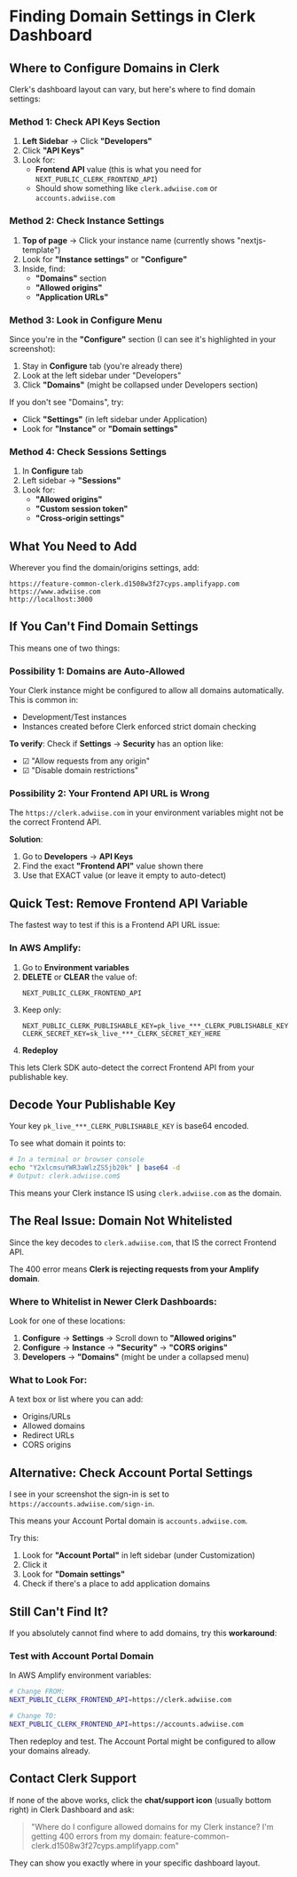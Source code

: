 # Finding Domain Settings in Clerk Dashboard

## Where to Configure Domains in Clerk

Clerk's dashboard layout can vary, but here's where to find domain settings:

### Method 1: Check API Keys Section

1. **Left Sidebar** → Click **"Developers"**
2. Click **"API Keys"**
3. Look for:
   - **Frontend API** value (this is what you need for `NEXT_PUBLIC_CLERK_FRONTEND_API`)
   - Should show something like `clerk.adwiise.com` or `accounts.adwiise.com`

### Method 2: Check Instance Settings

1. **Top of page** → Click your instance name (currently shows "nextjs-template")
2. Look for **"Instance settings"** or **"Configure"**
3. Inside, find:
   - **"Domains"** section
   - **"Allowed origins"**
   - **"Application URLs"**

### Method 3: Look in Configure Menu

Since you're in the **"Configure"** section (I can see it's highlighted in your screenshot):

1. Stay in **Configure** tab (you're already there)
2. Look at the left sidebar under "Developers"
3. Click **"Domains"** (might be collapsed under Developers section)

If you don't see "Domains", try:
- Click **"Settings"** (in left sidebar under Application)
- Look for **"Instance"** or **"Domain settings"**

### Method 4: Check Sessions Settings

1. In **Configure** tab
2. Left sidebar → **"Sessions"**
3. Look for:
   - **"Allowed origins"**
   - **"Custom session token"**
   - **"Cross-origin settings"**

## What You Need to Add

Wherever you find the domain/origins settings, add:

```
https://feature-common-clerk.d1508w3f27cyps.amplifyapp.com
https://www.adwiise.com
http://localhost:3000
```

## If You Can't Find Domain Settings

This means one of two things:

### Possibility 1: Domains are Auto-Allowed
Your Clerk instance might be configured to allow all domains automatically. This is common in:
- Development/Test instances
- Instances created before Clerk enforced strict domain checking

**To verify**: Check if **Settings** → **Security** has an option like:
- ☑ "Allow requests from any origin"
- ☑ "Disable domain restrictions"

### Possibility 2: Your Frontend API URL is Wrong

The `https://clerk.adwiise.com` in your environment variables might not be the correct Frontend API.

**Solution**:
1. Go to **Developers** → **API Keys**
2. Find the exact **"Frontend API"** value shown there
3. Use that EXACT value (or leave it empty to auto-detect)

## Quick Test: Remove Frontend API Variable

The fastest way to test if this is a Frontend API URL issue:

### In AWS Amplify:

1. Go to **Environment variables**
2. **DELETE** or **CLEAR** the value of:
   ```
   NEXT_PUBLIC_CLERK_FRONTEND_API
   ```
3. Keep only:
   ```
   NEXT_PUBLIC_CLERK_PUBLISHABLE_KEY=pk_live_***_CLERK_PUBLISHABLE_KEY
   CLERK_SECRET_KEY=sk_live_***_CLERK_SECRET_KEY_HERE
   ```
4. **Redeploy**

This lets Clerk SDK auto-detect the correct Frontend API from your publishable key.

## Decode Your Publishable Key

Your key `pk_live_***_CLERK_PUBLISHABLE_KEY` is base64 encoded.

To see what domain it points to:

```bash
# In a terminal or browser console
echo "Y2xlcmsuYWR3aWlzZS5jb20k" | base64 -d
# Output: clerk.adwiise.com$
```

This means your Clerk instance IS using `clerk.adwiise.com` as the domain.

## The Real Issue: Domain Not Whitelisted

Since the key decodes to `clerk.adwiise.com`, that IS the correct Frontend API.

The 400 error means **Clerk is rejecting requests from your Amplify domain**.

### Where to Whitelist in Newer Clerk Dashboards:

Look for one of these locations:

1. **Configure** → **Settings** → Scroll down to **"Allowed origins"**
2. **Configure** → **Instance** → **"Security"** → **"CORS origins"**
3. **Developers** → **"Domains"** (might be under a collapsed menu)

### What to Look For:

A text box or list where you can add:
- Origins/URLs
- Allowed domains
- Redirect URLs
- CORS origins

## Alternative: Check Account Portal Settings

I see in your screenshot the sign-in is set to `https://accounts.adwiise.com/sign-in`.

This means your Account Portal domain is `accounts.adwiise.com`.

Try this:

1. Look for **"Account Portal"** in left sidebar (under Customization)
2. Click it
3. Look for **"Domain settings"**
4. Check if there's a place to add application domains

## Still Can't Find It?

If you absolutely cannot find where to add domains, try this **workaround**:

### Test with Account Portal Domain

In AWS Amplify environment variables:

```bash
# Change FROM:
NEXT_PUBLIC_CLERK_FRONTEND_API=https://clerk.adwiise.com

# Change TO:
NEXT_PUBLIC_CLERK_FRONTEND_API=https://accounts.adwiise.com
```

Then redeploy and test. The Account Portal might be configured to allow your domains already.

## Contact Clerk Support

If none of the above works, click the **chat/support icon** (usually bottom right) in Clerk Dashboard and ask:

> "Where do I configure allowed domains for my Clerk instance? I'm getting 400 errors from my domain: feature-common-clerk.d1508w3f27cyps.amplifyapp.com"

They can show you exactly where in your specific dashboard layout.
